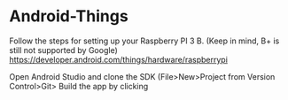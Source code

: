 # Android-Things

Follow the steps for setting up your Raspberry PI 3 B. (Keep in mind, B+ is still not supported by Google)
https://developer.android.com/things/hardware/raspberrypi

Open Android Studio and clone the SDK (File>New>Project from Version Control>Git>
Build the app by clicking

### 
